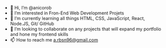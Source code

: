 - 👋 Hi, I’m @anicorob
- 👀 I’m interested in Fron-End Web Development Projets
- 🌱 I’m currently learning all things HTML, CSS, JavaScript, React, Node.JS, Git/ GitHub
- 💞️ I’m looking to collaborate on any projects that will expand my portfolio and hone my frontend skills
- 📫 How to reach me a.rbsn96@gmail.com

<!---
anicorob/anicorob is a ✨ special ✨ repository because its `README.md` (this file) appears on your GitHub profile.
You can click the Preview link to take a look at your changes.
--->
